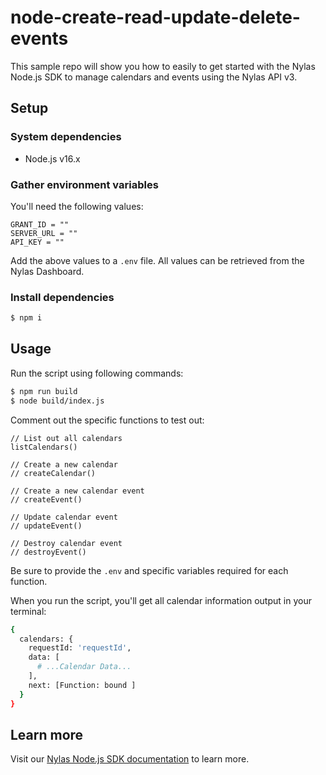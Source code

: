 # node-create-read-update-delete-events

This sample repo will show you how to easily to get started with the Nylas Node.js SDK to manage calendars and events using the Nylas API v3.

## Setup

### System dependencies

- Node.js v16.x

### Gather environment variables

You'll need the following values:

```text
GRANT_ID = ""
SERVER_URL = ""
API_KEY = ""
```

Add the above values to a `.env` file. All values can be retrieved from the Nylas Dashboard.

### Install dependencies

```bash
$ npm i
```

## Usage

Run the script using following commands:

```bash
$ npm run build
$ node build/index.js
```

Comment out the specific functions to test out:
```
// List out all calendars
listCalendars()

// Create a new calendar
// createCalendar()

// Create a new calendar event
// createEvent()

// Update calendar event
// updateEvent()

// Destroy calendar event
// destroyEvent()
```

Be sure to provide the `.env` and specific variables required for each function.

When you run the script, you'll get all calendar information output in your terminal:

```bash
{
  calendars: {
    requestId: 'requestId',
    data: [
      # ...Calendar Data...
    ],
    next: [Function: bound ]
  }
}
```

## Learn more

Visit our [Nylas Node.js SDK documentation](https://developer.nylas.com/docs/developer-tools/sdk/node-sdk/) to learn more.

